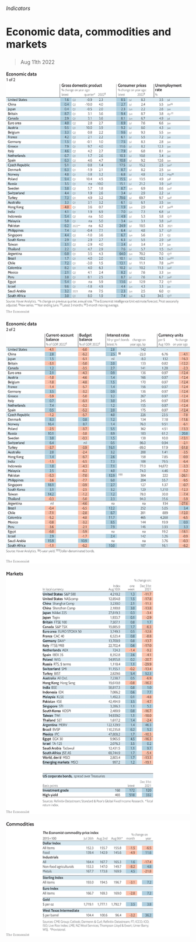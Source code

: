 ###### Indicators

# Economic data, commodities and markets 

#####  

> Aug 11th 2022 

![image](images/20220813_INT101.png) 


![image](images/20220813_INT102.png) 


![image](images/20220813_INT201.png) 


![image](images/20220813_INT401.png) 


